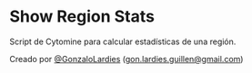 # Show Region Stats

Script de Cytomine para calcular estadísticas de una región. 


Creado por <a href="https://github.com/GonzaloLardies">@GonzaloLardies</a> (gon.lardies.guillen@gmail.com)
